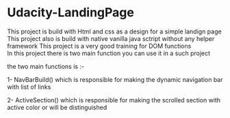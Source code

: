 # Udacity-LandingPage
This project is build with Html and css as a design for a simple landign page 
This project also is build with native vanilla java sctript without any helper framework 
This project is a very good training for DOM functions  
In this project there is two main function you can use it in a such project 

the two main functions is :- 

1- NavBarBuild()
which is responsible for making the dynamic navigation bar with list of links 

2- ActiveSection() 
which is responsible for making the scrolled section with active color or will be distinguished 
